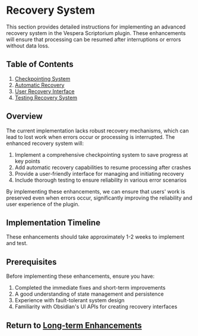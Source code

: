 # Recovery System

This section provides detailed instructions for implementing an advanced recovery system in the Vespera Scriptorium plugin. These enhancements will ensure that processing can be resumed after interruptions or errors without data loss.

## Table of Contents

1. [Checkpointing System](./01-checkpointing.md)
2. [Automatic Recovery](./02-auto-recovery.md)
3. [User Recovery Interface](./03-user-interface.md)
4. [Testing Recovery System](./04-testing.md)

## Overview

The current implementation lacks robust recovery mechanisms, which can lead to lost work when errors occur or processing is interrupted. The enhanced recovery system will:

1. Implement a comprehensive checkpointing system to save progress at key points
2. Add automatic recovery capabilities to resume processing after crashes
3. Provide a user-friendly interface for managing and initiating recovery
4. Include thorough testing to ensure reliability in various error scenarios

By implementing these enhancements, we can ensure that users' work is preserved even when errors occur, significantly improving the reliability and user experience of the plugin.

## Implementation Timeline

These enhancements should take approximately 1-2 weeks to implement and test.

## Prerequisites

Before implementing these enhancements, ensure you have:

1. Completed the immediate fixes and short-term improvements
2. A good understanding of state management and persistence
3. Experience with fault-tolerant system design
4. Familiarity with Obsidian's UI APIs for creating recovery interfaces

## Return to [Long-term Enhancements](../README.md)
